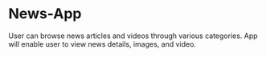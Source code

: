 # News-App
User can browse news articles and videos through various categories. App will enable user to view news details, images, and video.
